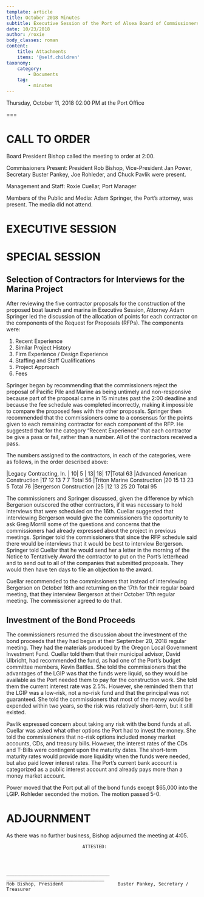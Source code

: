 ```yaml
---
template: article
title: October 2018 Minutes
subtitle: Executive Session of the Port of Alsea Board of Commissioners
date: 10/23/2018
author: /roxie
body_classes: roman
content:
    title: Attachments
    items: '@self.children'
taxonomy:
    category: 
        - Documents
    tag: 
        - minutes
---
```


Thursday, October 11, 2018 02:00 PM at the Port Office

===

# CALL TO ORDER

Board President Bishop called the meeting to order at 2:00.

Commissioners Present:  President Rob Bishop, Vice-President Jan Power, Secretary Buster Pankey, Joe Rohleder, and Chuck Pavlik were present.  

Management and Staff:  Roxie Cuellar, Port Manager

Members of the Public and Media:	   Adam Springer, the Port’s attorney, was present.  The media did not attend.

# EXECUTIVE SESSION

# SPECIAL SESSION

## Selection of Contractors for Interviews for the Marina Project

After reviewing the five contractor proposals for the construction of the proposed boat launch and marina in Executive Session, Attorney Adam Springer led the discussion of the allocation of points for each contractor on the components of the Request for Proposals (RFPs).  The components were:

1.	Recent Experience
2.	Similar Project History
3.	Firm Experience / Design Experience
4.	Staffing and Staff Qualifications
5.	Project Approach
6.	Fees

Springer began by recommending that the commissioners reject the proposal of Pacific Pile and Marine as being untimely and non-responsive because part of the proposal came in 15 minutes past the 2:00 deadline and because the fee schedule was completed incorrectly, making it impossible to compare the proposed fees with the other proposals.  Springer then recommended that the commissioners come to a consensus for the points given to each remaining contractor for each component of the RFP.  He suggested that for the category “Recent Experience” that each contractor be give a pass or fail, rather than a number.  All of the contractors received a pass.

The numbers assigned to the contractors, in each of the categories, were as follows, in the order described above:

|Legacy Contracting, In.        | 10|	5 | 13| 18| 17|Total 	63
|Advanced American Construction |17 12	13	  7	  7		Total	56
|Triton Marine Construction		|20	15	13	23	  5		Total	76
|Bergerson Construction		|25	|12	13	25	20		Total	95

The commissioners and Springer discussed, given the difference by which Bergerson outscored the other contractors, if it was necessary to hold interviews that were scheduled on the 16th.  Cuellar suggested that interviewing Bergerson would give the commissioners the opportunity to ask Greg Morrill some of the questions and concerns that the commissioners had already expressed about the project in previous meetings.  Springer told the commissioners that since the RFP schedule said there would be interviews that it would be best to interview Bergerson.  Springer told Cuellar that he would send her a letter in the morning of the Notice to Tentatively Award the contractor to put on the Port’s letterhead and to send out to all of the companies that submitted proposals.  They would then have ten days to file an objection to the award.

Cuellar recommended to the commissioners that instead of interviewing Bergerson on October 16th and returning on the 17th for their regular board meeting, that they interview Bergerson at their October 17th regular meeting.  The commissioner agreed to do that.

## Investment of the Bond Proceeds

The commissioners resumed the discussion about the investment of the bond proceeds that they had begun at their September 20, 2018 regular meeting.  They had the materials produced by the Oregon Local Government Investment Fund.  Cuellar told them that their municipal advisor, David Ulbricht, had recommended the fund, as had one of the Port’s budget committee members, Kevin Battles.  She told the commissioners that the advantages of the LGIP was that the funds were liquid, so they would be available as the Port needed them to pay for the construction work.  She told them the current interest rate was 2.5%.  However, she reminded them that the LGIP was a low-risk, not a no-risk fund and that the principal was not guaranteed.  She told the commissioners that most of the money would be expended within two years, so the risk was relatively short-term, but it still existed.

Pavlik expressed concern about taking any risk with the bond funds at all.  Cuellar was asked what other options the Port had to invest the money.  She told the commissioners that no-risk options included money market accounts, CDs, and treasury bills.  However, the interest rates of the CDs and T-Bills were contingent upon the maturity dates.  The short-term maturity rates would provide more liquidity when the funds were needed, but also paid lower interest rates.  The Port’s current bank account is categorized as a public interest account and already pays more than a money market account.

Power moved that the Port put all of the bond funds except $65,000 into the LGIP.  Rohleder seconded the motion.  The motion passed 5-0. 

# ADJOURNMENT

As there was no further business, Bishop adjourned the meeting at 4:05.


								ATTESTED:




    ______________________________________	____________________________________
    Rob Bishop, President					 Buster Pankey, Secretary / Treasurer
